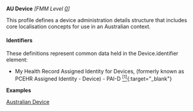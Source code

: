 **AU Device** *[FMM Level [0](http://build.fhir.org/versions.html#maturity)]*

This profile defines a device administration details structure that includes core localisation concepts for use in an Australian context.

#### Identifiers
These definitions represent common data held in the Device.identifier element:
* My Health Record Assigned Identity for Devices, (formerly known as PCEHR Assigned Identity - Device) - PAI-D [<sup>[1]</sup>](http://ns.electronichealth.net.au/id/pcehr/paid/1.0/index.html){:target="_blank"}

**Examples**

[Australian Device](Device-example0.html)

